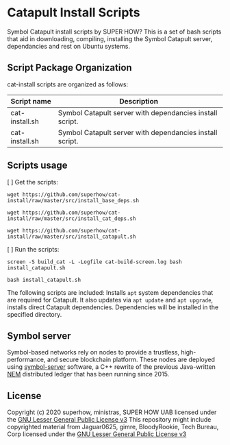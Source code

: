 # Catapult Install Scripts
Symbol Catapult install scripts by SUPER HOW? This is a set of bash scripts that aid in downloading, compiling, installing the Symbol Catapult server, dependancies and rest on Ubuntu systems. 

## Script Package Organization
cat-install scripts are organized as follows:

| Script name | Description |
| -------------|--------------|
| cat-install.sh | Symbol Catapult server with dependancies install script. |
| cat-install.sh | Symbol Catapult server with dependancies install script. |

## Scripts usage

[ ] Get the scripts:  

``wget https://github.com/superhow/cat-install/raw/master/src/install_base_deps.sh``

``wget https://github.com/superhow/cat-install/raw/master/src/install_cat_deps.sh``

``wget https://github.com/superhow/cat-install/raw/master/src/install_catapult.sh``

[ ] Run the scripts:  

``screen -S build_cat -L -Logfile cat-build-screen.log bash install_catapult.sh``

``bash install_catapult.sh``

The following scripts are included: 
Installs `apt` system dependencies that are required for Catapult. It also updates via `apt update` and `apt upgrade`, installs direct Catapult dependencies.  Dependencies will be installed in the specified directory.  

## Symbol server
Symbol-based networks rely on nodes to provide a trustless, high-performance, and secure blockchain platform.
These nodes are deployed using [symbol-server] software, a C++ rewrite of the previous Java-written [NEM] distributed ledger that has been running since 2015.

## License
Copyright (c) 2020 superhow, ministras, SUPER HOW UAB licensed under the [GNU Lesser General Public License v3](LICENSE)
This repository might include copyrighted material from Jaguar0625, gimre, BloodyRookie, Tech Bureau, Corp licensed under the [GNU Lesser General Public License v3](LICENSE)

[symbol-server]: https://github.com/nemtech/catapult-server
[symbol-rest]: https://github.com/nemtech/catapult-rest
[nem]: https://nem.io
